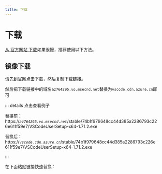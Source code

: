 ```yaml
---
title: 下载
---
```


# 下载

[从 官方网站 下载](https://code.visualstudio.com/download)如果很慢，推荐使用以下方法。

## 镜像下载

请先到[官网](https://code.visualstudio.com/)点击下载，然后复制下载链接。

然后把下载链接中的域名`az764295.vo.msecnd.net`替换为`vscode.cdn.azure.cn`即可

::: details 点击查看例子

替换前：https:\/\/_`az764295.vo.msecnd.net`_/stable/74b1f979648cc44d385a2286793c226e611f59e7/VSCodeUserSetup-x64-1.71.2.exe

替换后：https:\/\/_`vscode.cdn.azure.cn`_/stable/74b1f979648cc44d385a2286793c226e611f59e7/VSCodeUserSetup-x64-1.71.2.exe

:::

在下面粘贴链接快速替换：
<Download/>

<script lang="ts" setup>
import Download from './Download.vue';
</script>
